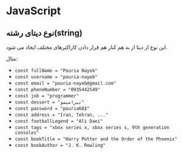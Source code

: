 # JavaScript

## نوع دیتای رشته(string)

این نوع از دیتا از به هم کنار هم قرار دادن کاراکترهای مختلف ایجاد می شود.

مثال:

- ```const fullName = "Pouria Nayeb"```
- ```const username = "pouria-nayeb"```
- ```const email = "pouria-nayeb@gmail.com"```
- ```const phoneNumber = "0935442549"```
- ```const job = "programmer"```
- ```const dessert = "تیرامیسو"```
- ```const password = "pouria68$"```
- ```const address = "Iran, Tehran, ..."```
- ```const footballLegend = "Ali Daei"```
- ```const tags = "xbox series x, xbox series s, 9th generation consoles"```
- ```const bookTitle = "Harry Potter and the Order of the Phoenix"```
- ```const bookAuthor = "J. K. Rowling"```
